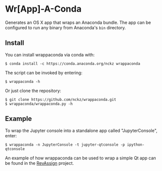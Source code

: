 # Wr[App]-A-Conda
Generates an OS X app that wraps an Anaconda bundle.  The app can be configured
to run any binary from Anaconda's `bin` directory.

## Install
You can install wrappaconda via conda with:

    $ conda install -c https://conda.anaconda.org/nckz wrappaconda

The script can be invoked by entering:

    $ wrappaconda -h

Or just clone the repository:

    $ git clone https://github.com/nckz/wrappaconda.git
    $ wrappaconda/wrappaconda.py -h

## Example
To wrap the Jupyter console into a standalone app called "JupyterConsole", enter:

    $ wrappaconda -n JupyterConsole -t jupyter-qtconsole -p ipython-qtconsole

An example of how wrappaconda can be used to wrap a simple Qt app can be found
in the [RevAssign](https://github.com/nckz/RevAssign/blob/master/wrappaconda/wrappaconda.sh)
project. 
